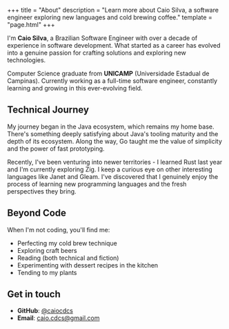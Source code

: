+++
title = "About"
description = "Learn more about Caio Silva, a software engineer exploring new languages and cold brewing coffee."
template = "page.html"
+++

I'm **Caio Silva**, a Brazilian Software Engineer with over a decade of experience in software development. What started as a career has evolved into a genuine passion for crafting solutions and exploring new technologies.

Computer Science graduate from **UNICAMP** (Universidade Estadual de Campinas). Currently working as a full-time software engineer, constantly learning and growing in this ever-evolving field.

## Technical Journey

My journey began in the Java ecosystem, which remains my home base. There's something deeply satisfying about Java's tooling maturity and the depth of its ecosystem. Along the way, Go taught me the value of simplicity and the power of fast prototyping.

Recently, I've been venturing into newer territories - I learned Rust last year and I'm currently exploring Zig. I keep a curious eye on other interesting languages like Janet and Gleam. I've discovered that I genuinely enjoy the process of learning new programming languages and the fresh perspectives they bring.

## Beyond Code

When I'm not coding, you'll find me:
- Perfecting my cold brew technique
- Exploring craft beers
- Reading (both technical and fiction)
- Experimenting with dessert recipes in the kitchen
- Tending to my plants

## Get in touch

- **GitHub**: [@caiocdcs](https://github.com/caiocdcs)
- **Email**: [caio.cdcs@gmail.com](mailto:caio.cdcs@gmail.com)
